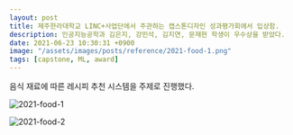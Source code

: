 ```yaml
---
layout: post
title: 제주한라대학교 LINC+사업단에서 주관하는 캡스톤디자인 성과평가회에서 입상함.
description: 인공지능공학과 김은지, 강민석, 김지연, 문재현 학생이 우수상을 받았다.
date: 2021-06-23 10:30:31 +0900
image: "/assets/images/posts/reference/2021-food-1.png"
tags: [capstone, ML, award]
---
```


음식 재료에 따른 레시피 추천 시스템을 주제로 진행했다.

![2021-food-1]({{site.baseurl}}/assets/images/posts/award/2021_link_kej.png)


![2021-food-2]({{site.baseurl}}/assets/images/posts/reference/2021-food-2.JPG)


